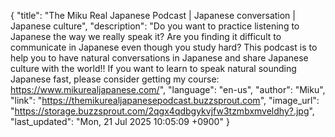 {
    "title": "The Miku Real Japanese Podcast | Japanese conversation | Japanese culture",
    "description": "Do you want to practice listening to Japanese the way we really speak it? Are you finding it difficult to communicate in Japanese even though you study hard? This podcast is to help you to have natural conversations in Japanese and share Japanese culture with the world!! If you want to learn to speak natural sounding Japanese fast, please consider getting my course: https://www.mikurealjapanese.com/",
    "language": "en-us",
    "author": "Miku",
    "link": "https://themikurealjapanesepodcast.buzzsprout.com",
    "image_url": "https://storage.buzzsprout.com/2qgx4qdbgykvjfw3tzmbxmveldhy?.jpg",
    "last_updated": "Mon, 21 Jul 2025 10:05:09 +0900"
}